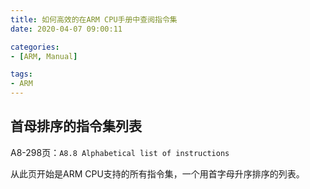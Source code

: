 ```yaml
---
title: 如何高效的在ARM CPU手册中查阅指令集
date: 2020-04-07 09:00:11

categories:
- [ARM, Manual]

tags:
- ARM
---
```


## 首母排序的指令集列表

A8-298页：`A8.8 Alphabetical list of instructions`

从此页开始是ARM CPU支持的所有指令集，一个用首字母升序排序的列表。




